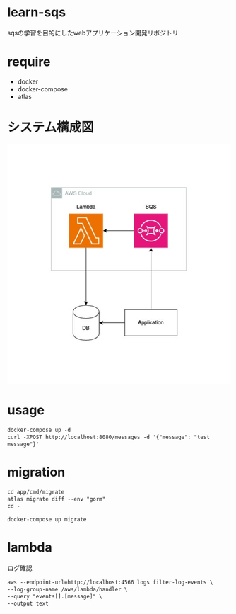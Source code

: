 # learn-sqs
sqsの学習を目的にしたwebアプリケーション開発リポジトリ

# require
- docker
- docker-compose
- atlas

# システム構成図

![architecture](doc/architecture.jpg)

# usage

```shell
docker-compose up -d
curl -XPOST http://localhost:8080/messages -d '{"message": "test message"}'
```

# migration

```shell
cd app/cmd/migrate
atlas migrate diff --env "gorm"
cd -
```

```shell
docker-compose up migrate
```


# lambda
ログ確認
```shell
aws --endpoint-url=http://localhost:4566 logs filter-log-events \
--log-group-name /aws/lambda/handler \
--query "events[].[message]" \
--output text

```
